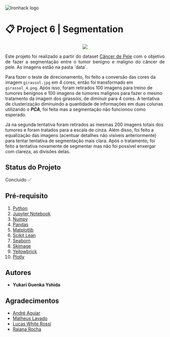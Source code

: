 ![Ironhack logo](https://i.imgur.com/1QgrNNw.png)

# 📋 Project 6 | Segmentation

<p align="center">
  <img src="https://media1.giphy.com/media/SiM1Su83stF8untgcB/giphy.gif?cid=ecf05e47e2be75bebba76a5947a1bd17951a1f5d1bb53925&rid=giphy.gif">
</p>

<p align="justify">Este projeto foi realizado a partir do dataset <a href="https://www.kaggle.com/fanconic/skin-cancer-malignant-vs-benign">Câncer de Pele</a> com o objetivo de fazer a segmentação entre o tumor benigno e maligno do câncer de pele. As imagens estão na pasta `data`.

Para fazer o teste de direcionamento, foi feito a conversão das cores da imagem `girassol.jpg` em 4 cores, então foi transformado em `girassol_4.png`. Após isso, foram retirados 100 imagens para treino de tumores benígnos e 100 imagens de tumores malígnos para fazer o mesmo tratamento da imagem dos girassóis, de diminuir para 4 cores. A tentativa de clusterização diminuindo a quantidade de informações em duas colunas utilizando o ***PCA***, foi feita mas a segmentação não funcionou como esperado.


Já na segunda tentativa foram retirados as mesmas 200 imagens totais dos tumores e foram tratados para a escala de cinza. Além disso, foi feito a equalização das imagens (acentuar detalhes não visíveis anteriormente) para tentar tentativa de segmentação mais clara. Após o tratamento, foi feito a tentativa novamente de segmentar mas não foi possível enxergar com clareza, as divisões delas.</p>

## Status do Projeto
Concluido ✅

## Pré-requisito
1. [Python](https://www.python.org/)
2. [Jupyter Notebook](https://jupyter.org/try)
3. [Numpy](https://pypi.org/project/numpy/)
4. [Pandas](https://pandas.pydata.org/)
5. [Matplotlib](https://pypi.org/project/matplotlib/)
6. [Scikit Lean](https://pypi.org/project/scikit-learn/)
7. [Seaborn](https://pypi.org/project/seaborn/)
8. [Skimage](https://pypi.org/project/skimage/)
9. [Yellowbrick](https://pypi.org/project/yellowbrick/)
10. [Plotly](https://pypi.org/project/plotly/)


## Autores
+ **Yukari Guenka Yshida**

## Agradecimentos
+ [André Aguiar](https://github.com/aguiarandre)
+ [Matheus Lavado](https://github.com/matheuslavado)
+ [Lucas White Rossi](https://github.com/LucasWhiteRossi)
+ [Raiana Rocha](https://github.com/Rairocha)